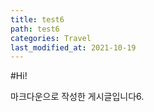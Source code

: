 ```yaml
---
title: test6
path: test6
categories: Travel
last_modified_at: 2021-10-19
---
```


#Hi!

마크다운으로 작성한 게시글입니다6.
